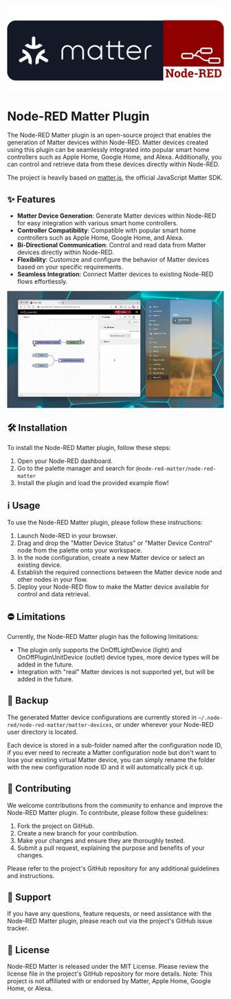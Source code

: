 ![logo](public/logo.svg)

# Node-RED Matter Plugin

The Node-RED Matter plugin is an open-source project that enables the generation of Matter devices within Node-RED.
Matter devices created using this plugin can be seamlessly integrated into popular smart home controllers such as
Apple Home, Google Home, and Alexa. Additionally, you can control and retrieve data from these devices directly within Node-RED.

The project is heavily based on [matter.js](https://github.com/project-chip/matter.js), the official JavaScript Matter SDK.

## ✨ Features

- **Matter Device Generation**: Generate Matter devices within Node-RED for easy integration with various smart home controllers.
- **Controller Compatibility**: Compatible with popular smart home controllers such as Apple Home, Google Home, and Alexa.
- **Bi-Directional Communication**: Control and read data from Matter devices directly within Node-RED.
- **Flexibility**: Customize and configure the behavior of Matter devices based on your specific requirements.
- **Seamless Integration**: Connect Matter devices to existing Node-RED flows effortlessly.

[![demo](public/demo.png)](public/demo.mp4)

## 🛠️ Installation

To install the Node-RED Matter plugin, follow these steps:

1. Open your Node-RED dashboard.
2. Go to the palette manager and search for `@node-red-matter/node-red-matter`
3. Install the plugin and load the provided example flow!

## ℹ️ Usage

To use the Node-RED Matter plugin, please follow these instructions:

1. Launch Node-RED in your browser.
2. Drag and drop the "Matter Device Status" or "Matter Device Control" node from the palette onto your workspace.
3. In the node configuration, create a new Matter device or select an existing device.
4. Establish the required connections between the Matter device node and other nodes in your flow.
5. Deploy your Node-RED flow to make the Matter device available for control and data retrieval.

## ⛔ Limitations

Currently, the Node-RED Matter plugin has the following limitations:

- The plugin only supports the OnOffLightDevice (light) and OnOffPluginUnitDevice (outlet) device types,
  more device types will be added in the future.
- Integration with "real" Matter devices is not supported yet, but will be added in the future.

## 💾 Backup

The generated Matter device configurations are currently stored in `~/.node-red/node-red-matter/matter-devices`, or under wherever your Node-RED
user directory is located.

Each device is stored in a sub-folder named after the configuration node ID, if you ever need to recreate a Matter configuration node but don't want to
lose your existing virtual Matter device, you can simply rename the folder with the new configuration node ID and it will automatically pick it up.

## 🤲 Contributing

We welcome contributions from the community to enhance and improve the Node-RED Matter plugin. To contribute, please follow these guidelines:

1. Fork the project on GitHub.
2. Create a new branch for your contribution.
3. Make your changes and ensure they are thoroughly tested.
4. Submit a pull request, explaining the purpose and benefits of your changes.

Please refer to the project's GitHub repository for any additional guidelines and instructions.

## 💙 Support

If you have any questions, feature requests, or need assistance with the Node-RED Matter plugin, please reach out via the project's GitHub issue tracker.

## 📝 License

Node-RED Matter is released under the MIT License.
Please review the license file in the project's GitHub repository for more details.
Note: This project is not affiliated with or endorsed by Matter, Apple Home, Google Home, or Alexa.
